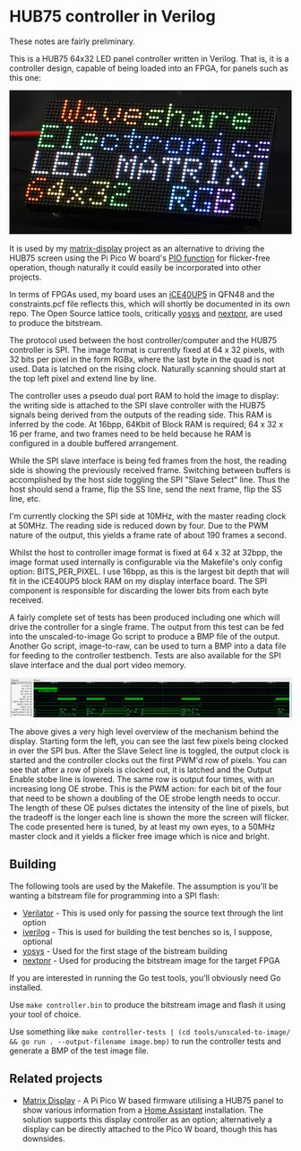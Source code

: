 # HUB75 controller in Verilog

These notes are fairly preliminary.

This is a HUB75 64x32 LED panel controller written in Verilog. That is, it is a controller design, capable of being loaded into an FPGA, for panels such as this one:

![HUB75 panel](images/hub75-panel.jpg)

It is used by my [matrix-display](https://github.com/aslak3/matrix-display) project as an alternative to driving the HUB75 screen using the Pi Pico W board's [PIO function](https://blues.com/blog/raspberry-pi-pico-pio/) for flicker-free operation, though naturally it could easily be incorporated into other projects.

In terms of FPGAs used, my board uses an [iCE40UP5](https://www.latticesemi.com/en/Products/FPGAandCPLD/iCE40UltraPlus) in QFN48 and the constraints.pcf file reflects this, which will shortly be documented in its own repo. The Open Source lattice tools, critically [yosys](https://github.com/YosysHQ/yosys) and [nextpnr](https://github.com/YosysHQ/nextpnr), are used to produce the bitstream.

The protocol used between the host controller/computer and the HUB75 controller is SPI. The image format is currently fixed at 64 x 32 pixels, with 32 bits per pixel in the form RGBx, where the last byte in the quad is not used. Data is latched on the rising clock. Naturally scanning should start at the top left pixel and extend line by line.

The controller uses a pseudo dual port RAM to hold the image to display: the writing side is attached to the SPI slave controller with the HUB75 signals being derived from the outputs of the reading side. This RAM is inferred by the code. At 16bpp, 64Kbit of Block RAM is required; 64 x 32 x 16 per frame, and two frames need to be held because  he RAM is configured in a double buffered arrangement.

While the SPI slave interface is being fed frames from the host, the reading side is showing the previously received frame. Switching between buffers is accomplished by the host side toggling the SPI "Slave Select" line. Thus the host should send a frame, flip the SS line, send the next frame, flip the SS line, etc.

I'm currently clocking the SPI side at 10MHz, with the master reading clock at 50MHz. The reading side is reduced down by four. Due to the PWM nature of the output, this yields a frame rate of about 190 frames a second.

Whilst the host to controller image format is fixed at 64 x 32 at 32bpp, the image format used internally is configurable via the Makefile's only config option: BITS_PER_PIXEL. I use 16bpp, as this is the largest bit depth that will fit in the iCE40UP5 block RAM on my display interface board. The SPI component is responsible for discarding the lower bits from each byte received.

A fairly complete set of tests has been produced including one which will drive the controller for a single frame. The output from this test can be fed into the unscaled-to-image Go script to produce a BMP file of the output. Another Go script, image-to-raw, can be used to turn a BMP into a data file for feeding to the controller testbench. Tests are also available for the SPI slave interface and the dual port video memory.

![Test waveforms](images/hub75-waveform.png)

The above gives a very high level overview of the mechanism behind the display. Starting form the left, you can see the last few pixels being clocked in over the SPI bus. After the Slave Select line is toggled, the output clock is started and the controller clocks out the first PWM'd row of pixels. You can see that after a row of pixels is clocked out, it is latched and the Output Enable stobe line is lowered. The same row is output four times, with an increasing long OE strobe. This is the PWM action: for each bit of the four that need to be shown a doubling of the OE strobe length needs to occur. The length of these OE pulses dictates the intensity of the line of pixels, but the tradeoff is the longer each line is shown the more the screen will flicker. The code presented here is tuned, by at least my own eyes, to a 50MHz master clock and it yields a flicker free image which is nice and bright.

## Building

The following tools are used by the Makefile. The assumption is you'll be wanting a bitstream file for programming into a SPI flash:

* [Verilator](https://www.veripool.org/verilator/) - This is used only for passing the source text through the lint option
* [iverilog](https://github.com/steveicarus/iverilog) - This is used for building the test benches so is, I suppose, optional
* [yosys](https://github.com/YosysHQ/yosys) - Used for the first stage of the bistream building
* [nextpnr](https://github.com/YosysHQ/nextpnr) - Used for producing the bitstream image for the target FPGA

If you are interested in running the Go test tools, you'll obviously need Go installed.

Use `make controller.bin` to produce the bitstream image and flash it using your tool of choice.

Use something like `make controller-tests | (cd tools/unscaled-to-image/ && go run . --output-filename image.bmp)` to run the controller tests and generate a BMP of the test image file.

## Related projects

* [Matrix Display](https://github.com/aslak3/matrix-display) - A Pi Pico W based firmware utilising a HUB75 panel to show various information from a [Home Assistant](https://www.home-assistant.io/) installation. The solution supports this display controller as an option; alternatively a display can be directly attached to the Pico W board, though this has downsides.
